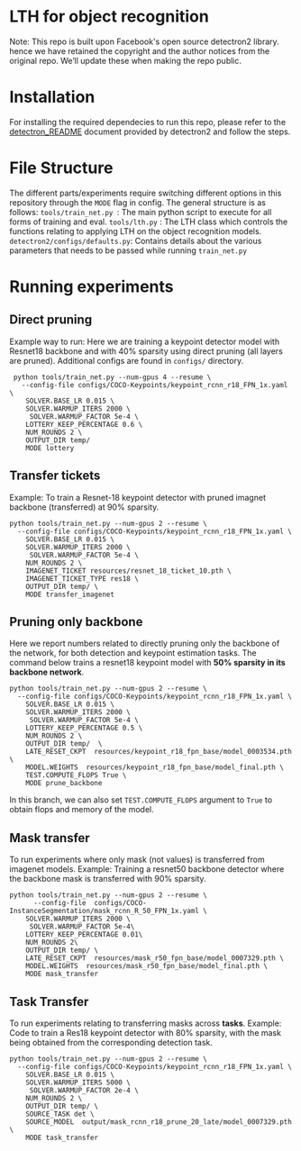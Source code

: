 # LTH for object recognition

Note: This repo is built upon Facebook's open source detectron2 library. hence we have retained the copyright and the author notices from the original repo. We’ll update these when making the repo public.

# Installation
For installing the required dependecies to run this repo, please refer to the [detectron_README](detectron_README.md) document provided by detectron2 and follow the steps. 

# File Structure
The different parts/experiments require switching different options in this repository through the ```MODE``` flag in config. The general structure is as follows:
```tools/train_net.py ```:  The main python script to execute for all forms of training and eval. 
```tools/lth.py``` : The LTH class which controls the functions relating to applying LTH on the object recognition models. 
```detectron2/configs/defaults.py```: Contains details about the various parameters that needs to be passed while running ```train_net.py```

# Running experiments
## Direct pruning
Example way to run: 
Here we are training a keypoint detector model with Resnet18 backbone and  with 40% sparsity using direct pruning (all layers are pruned). 
Additional configs are found in ```configs/``` directory.

```
 python tools/train_net.py --num-gpus 4 --resume \
   --config-file configs/COCO-Keypoints/keypoint_rcnn_r18_FPN_1x.yaml \
 	SOLVER.BASE_LR 0.015 \
 	SOLVER.WARMUP_ITERS 2000 \
 	 SOLVER.WARMUP_FACTOR 5e-4 \
 	LOTTERY_KEEP_PERCENTAGE 0.6 \
 	NUM_ROUNDS 2 \
 	OUTPUT_DIR temp/
 	MODE lottery
```


## Transfer tickets
Example:
To train a Resnet-18 keypoint detector with pruned imagnet backbone (transferred) at 90% sparsity. 

```
python tools/train_net.py --num-gpus 2 --resume \
  --config-file configs/COCO-Keypoints/keypoint_rcnn_r18_FPN_1x.yaml \
	SOLVER.BASE_LR 0.015 \
	SOLVER.WARMUP_ITERS 2000 \
	 SOLVER.WARMUP_FACTOR 5e-4 \
	NUM_ROUNDS 2 \
	IMAGENET_TICKET resources/resnet_18_ticket_10.pth \
	IMAGENET_TICKET_TYPE res18 \
	OUTPUT_DIR temp/ \
	MODE transfer_imagenet 
```
## Pruning only backbone
Here we report numbers related to directly pruning only the backbone of the network, for both detection and keypoint estimation tasks. 
The command below trains a resnet18 keypoint model with **50% sparsity in its backbone network**.
```
python tools/train_net.py --num-gpus 2 --resume \
  --config-file configs/COCO-Keypoints/keypoint_rcnn_r18_FPN_1x.yaml \
	SOLVER.BASE_LR 0.015 \
	SOLVER.WARMUP_ITERS 2000 \
	 SOLVER.WARMUP_FACTOR 5e-4 \
	LOTTERY_KEEP_PERCENTAGE 0.5 \
	NUM_ROUNDS 2 \
	OUTPUT_DIR temp/  \
	LATE_RESET_CKPT  resources/keypoint_r18_fpn_base/model_0003534.pth \
	MODEL.WEIGHTS  resources/keypoint_r18_fpn_base/model_final.pth \
	TEST.COMPUTE_FLOPS True \
	MODE prune_backbone
```
In this branch, we can also set ```TEST.COMPUTE_FLOPS``` argument to ```True``` to obtain flops and memory of the model. 

## Mask transfer
To run experiments where only mask (not values) is transferred from imagenet models. 
Example: Training a resnet50 backbone detector where the backbone mask is transferred with 90% sparsity. 
```
python tools/train_net.py --num-gpus 2 --resume \
      --config-file  configs/COCO-InstanceSegmentation/mask_rcnn_R_50_FPN_1x.yaml \
	SOLVER.WARMUP_ITERS 2000 \
	 SOLVER.WARMUP_FACTOR 5e-4\
	LOTTERY_KEEP_PERCENTAGE 0.01\
	NUM_ROUNDS 2\
	OUTPUT_DIR temp/ \
	LATE_RESET_CKPT  resources/mask_r50_fpn_base/model_0007329.pth \
	MODEL.WEIGHTS  resources/mask_r50_fpn_base/model_final.pth \
	MODE mask_transfer

```
## Task Transfer
To run experiments relating to transferring masks across __tasks__. 
Example:
Code to train a Res18 keypoint detector with 80% sparsity, with the mask being obtained from the corresponding detection task. 
```
python tools/train_net.py --num-gpus 2 --resume \
  --config-file configs/COCO-Keypoints/keypoint_rcnn_r18_FPN_1x.yaml \
	SOLVER.BASE_LR 0.015 \
	SOLVER.WARMUP_ITERS 5000 \
	 SOLVER.WARMUP_FACTOR 2e-4 \
	NUM_ROUNDS 2 \
	OUTPUT_DIR temp/ \
	SOURCE_TASK det \
	SOURCE_MODEL  output/mask_rcnn_r18_prune_20_late/model_0007329.pth \
	MODE task_transfer
```

